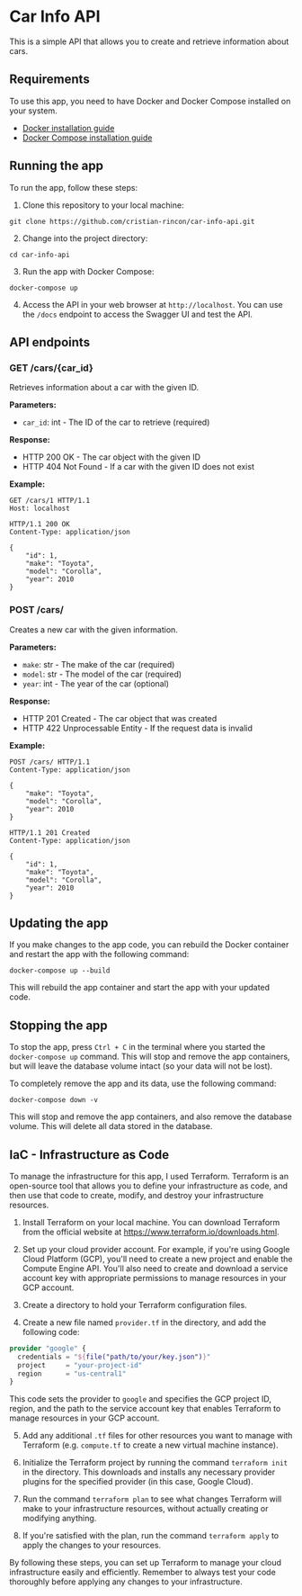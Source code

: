 # Car Info API

This is a simple API that allows you to create and retrieve information about cars.

## Requirements

To use this app, you need to have Docker and Docker Compose installed on your system.

- [Docker installation guide](https://docs.docker.com/get-docker/)
- [Docker Compose installation guide](https://docs.docker.com/compose/install/)

## Running the app

To run the app, follow these steps:

1. Clone this repository to your local machine:

```
git clone https://github.com/cristian-rincon/car-info-api.git
```

2. Change into the project directory:

```
cd car-info-api
```

3. Run the app with Docker Compose:

```
docker-compose up
```

4. Access the API in your web browser at `http://localhost`. You can use the `/docs` endpoint to access the Swagger UI and test the API.

## API endpoints

### GET /cars/{car_id}

Retrieves information about a car with the given ID.

**Parameters:**

- `car_id`: int - The ID of the car to retrieve (required)

**Response:**

- HTTP 200 OK - The car object with the given ID
- HTTP 404 Not Found - If a car with the given ID does not exist

**Example:**

```
GET /cars/1 HTTP/1.1
Host: localhost

HTTP/1.1 200 OK
Content-Type: application/json

{
    "id": 1,
    "make": "Toyota",
    "model": "Corolla",
    "year": 2010
}
```

### POST /cars/

Creates a new car with the given information.

**Parameters:**

- `make`: str - The make of the car (required)
- `model`: str - The model of the car (required)
- `year`: int - The year of the car (optional)

**Response:**

- HTTP 201 Created - The car object that was created
- HTTP 422 Unprocessable Entity - If the request data is invalid

**Example:**

```
POST /cars/ HTTP/1.1
Content-Type: application/json

{
    "make": "Toyota",
    "model": "Corolla",
    "year": 2010
}

HTTP/1.1 201 Created
Content-Type: application/json

{
    "id": 1,
    "make": "Toyota",
    "model": "Corolla",
    "year": 2010
}
```

## Updating the app

If you make changes to the app code, you can rebuild the Docker container and restart the app with the following command:

```
docker-compose up --build
```

This will rebuild the app container and start the app with your updated code.

## Stopping the app

To stop the app, press `Ctrl + C` in the terminal where you started the `docker-compose up` command. This will stop and remove the app containers, but will leave the database volume intact (so your data will not be lost).

To completely remove the app and its data, use the following command:

```
docker-compose down -v
```

This will stop and remove the app containers, and also remove the database volume. This will delete all data stored in the database.

## IaC - Infrastructure as Code

To manage the infrastructure for this app, I used Terraform. Terraform is an open-source tool that allows you to define your infrastructure as code, and then use that code to create, modify, and destroy your infrastructure resources.

1. Install Terraform on your local machine. You can download Terraform from the official website at <https://www.terraform.io/downloads.html>.

2. Set up your cloud provider account. For example, if you're using Google Cloud Platform (GCP), you'll need to create a new project and enable the Compute Engine API. You'll also need to create and download a service account key with appropriate permissions to manage resources in your GCP account.

3. Create a directory to hold your Terraform configuration files.

4. Create a new file named `provider.tf` in the directory, and add the following code:

```terraform
provider "google" {
  credentials = "${file("path/to/your/key.json")}"
  project     = "your-project-id"
  region      = "us-central1"
}

```

This code sets the provider to `google` and specifies the GCP project ID, region, and the path to the service account key that enables Terraform to manage resources in your GCP account.

5. Add any additional `.tf` files for other resources you want to manage with Terraform (e.g. `compute.tf` to create a new virtual machine instance).

6. Initialize the Terraform project by running the command `terraform init` in the directory. This downloads and installs any necessary provider plugins for the specified provider (in this case, Google Cloud).

7. Run the command `terraform plan` to see what changes Terraform will make to your infrastructure resources, without actually creating or modifying anything.

8. If you're satisfied with the plan, run the command `terraform apply` to apply the changes to your resources.

By following these steps, you can set up Terraform to manage your cloud infrastructure easily and efficiently. Remember to always test your code thoroughly before applying any changes to your infrastructure.
